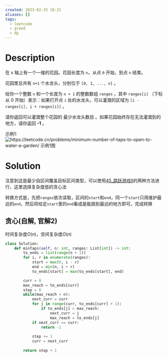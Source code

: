 ```yaml
---
created: 2023-02-25 10:21
aliases: []
tags:
  - leetcode 
  - greed 
  - dp 
---
```


# Description

在 x 轴上有一个一维的花园。花园长度为 `n`，从点 `0` 开始，到点 `n` 结束。

花园里总共有 `n+1` 个水龙头，分别位于 `[0, 1, ..., n]` 。

给你一个整数 `n` 和一个长度为 `n + 1` 的整数数组 `ranges` ，其中 `ranges[i]` （下标从 0 开始）表示：如果打开点 `i` 处的水龙头，可以灌溉的区域为 `[i -  ranges[i], i + ranges[i]]` 。

请你返回可以灌溉整个花园的 最少水龙头数目 。如果花园始终存在无法灌溉到的地方，请你返回 **-1** 。

示例1: 
![https://leetcode.cn/problems/minimum-number-of-taps-to-open-to-water-a-garden/ 示例1图](https://assets.leetcode-cn.com/aliyun-lc-upload/uploads/2020/01/19/1685_example_1.png)



# Solution

注意到这是最少自区间覆盖目标区间类型，可以使用[45_跳跃游戏II](45_跳跃游戏II.md)的两种方法进行，这里选择复杂度低的贪心法

转换方式是，先把`ranges`依次读取，区间的`start`和`end`，同一个`start`只用维护最远的`end`，然后将给定`start`里的`end`看成是能跳到最远的地方即可，完成转换

## 贪心(自解, 官解2)

时间复杂度$O(n)$，空间复杂度$O(n)$

```python
class Solution:
    def minTaps(self, n: int, ranges: List[int]) -> int:
        to_ends = list(range(n + 1))
        for i, r in enumerate(ranges):
            start = max(0, i - r)
            end = min(n, i + r)
            to_ends[start] = max(to_ends[start], end)

        curr = 0
        max_reach = to_ends[curr]
        step = 0
        while(max_reach < n):
            next_curr = curr
            for j in range(curr, to_ends[curr] + 1):
                if to_ends[j] > max_reach:
                    next_curr = j
                    max_reach = to_ends[j]
            if next_curr == curr:
                return -1
            
            step += 1
            curr = next_curr
        
        return step + 1
```
